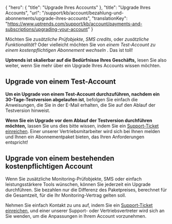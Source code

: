 {
  "hero": {
    "title": "Upgrade Ihres Accounts"
  },
  "title": "Upgrade Ihres Accounts",
  "url": "/support/kb/account/bezahlung-und-abonnements/upgrade-ihres-accounts",
  "translationKey": "https://www.uptrends.com/support/kb/account/payments-and-subscriptions/upgrading-your-account"
}

Möchten Sie *zusätzliche Prüfobjekte*, *SMS credits*, oder *zusätzliche Funktionalität*? Oder vielleicht möchten Sie von *einem Test-Account zu einem kostenpflichtigen Abonnement wechseln* . Das ist toll!

**Uptrends ist skalierbar auf die Bedürfnisse Ihres Geschäfts,** lesen Sie also weiter, wenn Sie mehr über ein Upgrade Ihres Accounts wissen möchten.

## Upgrade von einem Test-Account

**Um ein Upgrade von einem Test-Account durchzuführen, nachdem ein 30-Tage-Testversion abgelaufen ist**, befolgen Sie einfach die Anweisungen, die Sie in der E-Mail erhalten, die Sie auf den Ablauf der Testversion hinweist.

**Wenn Sie ein Upgrade vor dem Ablauf der Testversion durchführen möchten,** lassen Sie uns dies bitte wissen, indem Sie ein [Support-Ticket einreichen](/contact). Einer unserer Vertriebsmitarbeiter wird sich bei Ihnen melden und Ihnen ein Abonnementpaket bieten, das Ihren Anforderungen entspricht!

## Upgrade von einem bestehenden kostenpflichtigen Account

Wenn Sie zusätzliche Monitoring-Prüfobjekte, SMS oder einfach leistungsstärkere Tools wünschen, können Sie jederzeit ein Upgrade durchführen. Sie bezahlen nur die Differenz des Paketpreises, berechnet für die Gesamtzeit, für die Ihr Monitoring-Vertrag gelten soll.

Nehmen Sie einfach Kontakt zu uns auf, indem Sie ein [Support-Ticket einreichen](/contact), und einer unserer Support- oder Vertriebsvertreter wird sich an Sie wenden, um die Anpassungen in Ihrem Account vorzunehmen.
